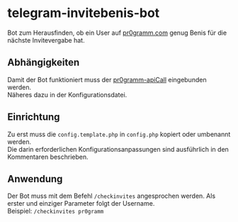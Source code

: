 # telegram-invitebenis-bot
Bot zum Herausfinden, ob ein User auf [pr0gramm.com](https://pr0gramm.com) genug Benis für die nächste Invitevergabe hat.

## Abhängigkeiten
Damit der Bot funktioniert muss der [pr0gramm-apiCall](https://github.com/RundesBalli/pr0gramm-apiCall) eingebunden werden.  
Näheres dazu in der Konfigurationsdatei.

## Einrichtung
Zu erst muss die `config.template.php` in `config.php` kopiert oder umbenannt werden.  
Die darin erforderlichen Konfigurationsanpassungen sind ausführlich in den Kommentaren beschrieben.

## Anwendung
Der Bot muss mit dem Befehl `/checkinvites` angesprochen werden. Als erster und einziger Parameter folgt der Username.  
Beispiel: `/checkinvites pr0gramm`